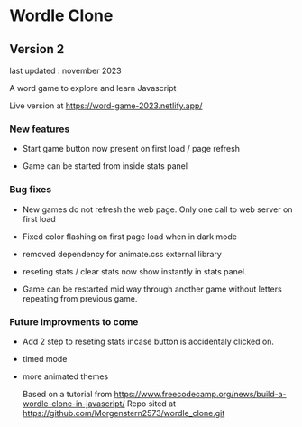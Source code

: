 # Wordle Clone

## Version 2

last updated : november 2023

A word game to explore and learn Javascript

Live version at https://word-game-2023.netlify.app/

### New features

- Start game button now present on first load / page refresh

- Game can be started from inside stats panel

### Bug fixes

- New games do not refresh the web page. Only one call to web server on first load

- Fixed color flashing on first page load when in dark mode

- removed dependency for animate.css external library

- reseting stats / clear stats now show instantly in stats panel.

- Game can be restarted mid way through another game without letters repeating from previous game.

### Future improvments to come

- Add 2 step to reseting stats incase button is accidentaly clicked on.

- timed mode

- more animated themes

  Based on a tutorial from https://www.freecodecamp.org/news/build-a-wordle-clone-in-javascript/
  Repo sited at https://github.com/Morgenstern2573/wordle_clone.git
